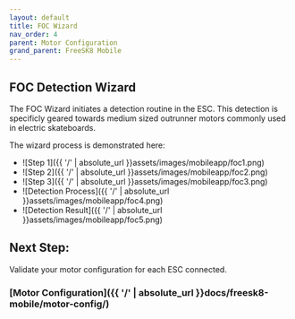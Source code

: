 ```yaml
---
layout: default
title: FOC Wizard
nav_order: 4
parent: Motor Configuration
grand_parent: FreeSK8 Mobile
---
```


## FOC Detection Wizard

The FOC Wizard initiates a detection routine in the ESC. This detection is specificly geared towards medium sized outrunner motors commonly used in electric skateboards.

The wizard process is demonstrated here:

* ![Step 1]({{ '/' | absolute_url }}assets/images/mobileapp/foc1.png)
* ![Step 2]({{ '/' | absolute_url }}assets/images/mobileapp/foc2.png)
* ![Step 3]({{ '/' | absolute_url }}assets/images/mobileapp/foc3.png)
* ![Detection Process]({{ '/' | absolute_url }}assets/images/mobileapp/foc4.png)
* ![Detection Result]({{ '/' | absolute_url }}assets/images/mobileapp/foc5.png)


## Next Step:

Validate your motor configuration for each ESC connected.

### [Motor Configuration]({{ '/' | absolute_url }}docs/freesk8-mobile/motor-config/)
